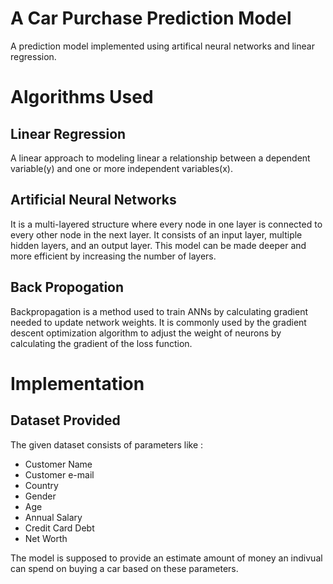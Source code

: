# A Car Purchase Prediction Model
A prediction model implemented using artifical neural networks and linear regression.

# Algorithms Used

## Linear Regression
A linear approach to modeling linear a relationship between a dependent variable(y) and one or more independent variables(x). 

## Artificial Neural Networks
It is a multi-layered structure where every node in one layer is connected to every other node in the next layer. It consists of an input layer, multiple hidden layers, and an output layer. This model can be made deeper and more efficient by increasing the number of layers.

## Back Propogation
Backpropagation is a method used to train ANNs by calculating gradient needed to update network weights. It is commonly used by the gradient descent optimization algorithm to adjust the weight of neurons by calculating the gradient of the loss function. 


# Implementation
## Dataset Provided
The given dataset consists of parameters like :
* Customer Name
* Customer e-mail
* Country
* Gender
* Age
* Annual Salary 
* Credit Card Debt 
* Net Worth 

The model is supposed to provide an estimate amount of money an indivual can spend on buying a car based on these parameters.




